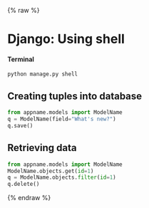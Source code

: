 {% raw %}

# Django: Using shell

#### Terminal
```
python manage.py shell
```

## Creating tuples into database
```python
from appname.models import ModelName
q = ModelName(field="What's new?")
q.save()
```

## Retrieving data
```python
from appname.models import ModelName
ModelName.objects.get(id=1)
q = ModelName.objects.filter(id=1)
q.delete()
```

{% endraw %}
